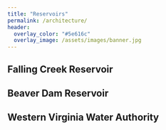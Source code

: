 ```yaml
---
title: "Reservoirs"
permalink: /architecture/
header:
  overlay_color: "#5e616c"
  overlay_image: /assets/images/banner.jpg
---
```


## Falling Creek Reservoir


## Beaver Dam Reservoir


## Western Virginia Water Authority


